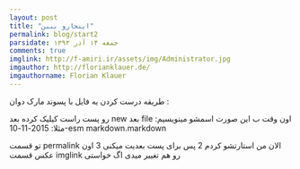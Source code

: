 ```yaml
---
layout: post
title: "اینجارو ببین"
permalink: blog/start2
parsidate: جمعه ۱۴ آذر ۱۳۹۳
comments: true
imglink: http://f-amiri.ir/assets/img/Administrator.jpg
imgauthor: http://florianklauer.de/
imgauthorname: Florian Klauer
---
```



طریقه درست کردن یه فایل با پسوند مارک دوان :


رو پست راست کیلیک کرده
بعد new
بعد file
اون وقت ب این صورت اسمشو مینویسیم:
مثلا:
2015-11-10-esm markdown.markdown



تو قسمت permalink
الان من استارتشو کردم 2 پس برای پست بعدیت میکنی 3
اون عکس قسمت imglink رو هم تغییر میدی اگ خواستی

